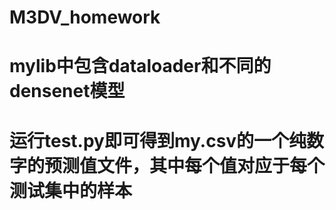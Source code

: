 # M3DV_homework
# mylib中包含dataloader和不同的densenet模型
# 运行test.py即可得到my.csv的一个纯数字的预测值文件，其中每个值对应于每个测试集中的样本
